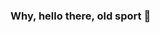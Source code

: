 ### Why, hello there, old sport 👋

<!--
**Chatalov/Chatalov** is a ✨ _special_ ✨ repository because its `README.md` (this file) appears on your GitHub profile.


-Chatalov
-04/03/2008
-Tenho dois peixes bettas
